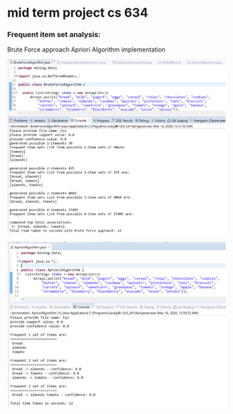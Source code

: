 # mid term project cs 634

### Frequent item set analysis:
Brute Force approach
Apriori Algorithm implementation 

![Brute Force Approach Output](https://github.com/dg499/MarketBasketFindingFrequentItems/blob/master/bruteforceoutput.PNG "Brute Force Approach ")

![Apriori Algorithm Approach](https://github.com/dg499/MarketBasketFindingFrequentItems/blob/master/apriorioutput.PNG "Apriori Algorithm")
